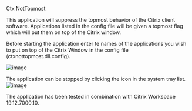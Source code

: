 Ctx NotTopmost

This application will suppress the topmost behavior of the Citrix client software. Applications listed in the config file will be given a topmost flag which will put them on top of the Citrix window.

Before starting the application enter te names of the applications you wish to put on top of the Citrix Window in the config file (ctxnottopmost.dll.config).

![image](https://user-images.githubusercontent.com/31825690/205658686-6867da4f-e8c7-40b7-b12b-edcd96bfa6f4.png)

The application can be stopped by clicking the icon in the system tray list.
![image](https://user-images.githubusercontent.com/31825690/205658378-f6e67b07-0eea-47e3-8154-674271af7987.png)

The application has been tested in combination with Citrix Workspace 19.12.7000.10.

